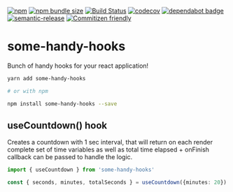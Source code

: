 [![npm](https://img.shields.io/npm/v/some-handy-hooks.svg)](https://www.npmjs.com/package/some-handy-hooks)
[![npm bundle size](https://img.shields.io/bundlephobia/minzip/some-handy-hooks.svg)](https://bundlephobia.com/result?p=some-handy-hooks)
[![Build Status](https://travis-ci.org/agoda-com/react-handyman.svg?branch=master)](https://travis-ci.org/agoda-com/react-handyman)
[![codecov](https://codecov.io/gh/agoda-com/react-handyman/branch/master/graph/badge.svg)](https://codecov.io/gh/agoda-com/react-handyman)
[![dependabot badge](https://badgen.net/dependabot/agoda-com/react-handyman/?icon=dependabot.svg)](https://dependabot.com/)
[![semantic-release](https://img.shields.io/badge/%20%20%F0%9F%93%A6%F0%9F%9A%80-semantic--release-e10079.svg)](https://github.com/semantic-release/semantic-release)
[![Commitizen friendly](https://img.shields.io/badge/commitizen-friendly-brightgreen.svg)](http://commitizen.github.io/cz-cli/)

# some-handy-hooks

Bunch of handy hooks for your react application!

```bash
yarn add some-handy-hooks

# or with npm

npm install some-handy-hooks --save
```

## useCountdown() hook

Creates a countdown with 1 sec interval, that will return on each render complete set of time variables as well as total time elapsed + onFinish callback can be passed to handle the logic.

```ts
import { useCountdown } from 'some-handy-hooks'

const { seconds, minutes, totalSeconds } = useCountdown({minutes: 20})

```
